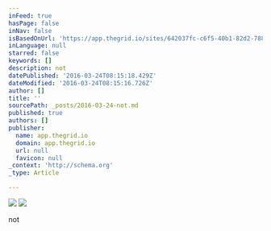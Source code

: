```yaml
---
inFeed: true
hasPage: false
inNav: false
isBasedOnUrl: 'https://app.thegrid.io/sites/642037fc-c6f5-40b1-82d2-78812668ca8b'
inLanguage: null
starred: false
keywords: []
description: not
datePublished: '2016-03-24T08:15:18.429Z'
dateModified: '2016-03-24T08:15:16.726Z'
author: []
title: ''
sourcePath: _posts/2016-03-24-not.md
published: true
authors: []
publisher:
  name: app.thegrid.io
  domain: app.thegrid.io
  url: null
  favicon: null
_context: 'http://schema.org'
_type: Article

---
```

![](https://the-grid-user-content.s3-us-west-2.amazonaws.com/3e0c08c5-0400-4d1a-9db5-9c35f669674e.jpg)
![](https://the-grid-user-content.s3-us-west-2.amazonaws.com/4e02cb69-23c2-4b1f-a6cd-138b31c1a65f.jpg)

not